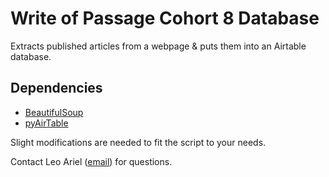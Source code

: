 # Write of Passage Cohort 8 Database

Extracts published articles from a webpage & puts them into an Airtable database.

## Dependencies
- [BeautifulSoup](https://beautiful-soup-4.readthedocs.io/)
- [pyAirTable](https://pyairtable.readthedocs.io/)

Slight modifications are needed to fit the script to your needs.

Contact Leo Ariel ([email](mailto:leoariel440@gmail.com)) for questions.
